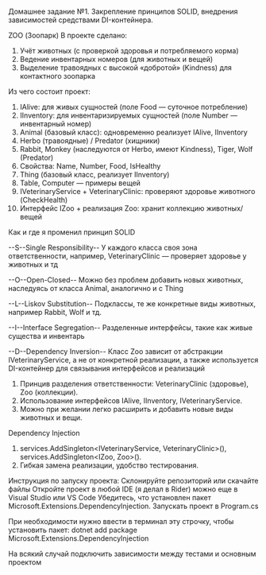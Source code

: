 Домашнее задание №1. Закрепление принципов SOLID, внедрения
зависимостей средствами DI-контейнера.

ZOO (Зоопарк)
В проекте сделано:

1) Учёт животных (с проверкой здоровья и потребляемого корма)
2) Ведение инвентарных номеров (для животных и вещей)
3) Выделение травоядных с высокой «добротой» (Kindness) для контактного зоопарка

Из чего состоит проект:
1) IAlive: для живых сущностей (поле Food — суточное потребление)
2) IInventory: для инвентаризируемых сущностей (поле Number — инвентарный номер)
3) Animal (базовый класс): одновременно реализует IAlive, IInventory
4) Herbo (травоядные) / Predator (хищники)
5) Rabbit, Monkey (наследуются от Herbo, имеют Kindness), Tiger, Wolf (Predator)
6) Свойства: Name, Number, Food, IsHealthy
7) Thing (базовый класс, реализует IInventory)
8) Table, Computer — примеры вещей
9) IVeterinaryService + VeterinaryClinic: проверяют здоровье животного (CheckHealth)
10) Интерфейс IZoo + реализация Zoo: хранит коллекцию животных/вещей



Как и где я променил принцип SOLID

--S--Single Responsibility-- У каждого класса своя зона ответственности, например, VeterinaryClinic — проверяет здоровье у животных и тд

--O--Open-Closed-- Можно без проблем добавить новых животных, наследуясь от класса Animal, аналогично и с Thing

--L--Liskov Substitution-- Подклассы, те же конкретные виды животных, например Rabbit, Wolf и тд.

--I--Interface Segregation-- Разделенные интерфейсы, такие как живые существа и инвентарь

--D--Dependency Inversion-- Класс Zoo зависит от абстракции IVeterinaryService, а не от конкретной реализации, а также используется DI-контейнер для связывания интерфейсов и реализаций


1) Принцив разделения ответственности: VeterinaryClinic (здоровье), Zoo (коллекции).
2) Использование интерфейсов IAlive, IInventory, IVeterinaryService.
3) Можно при желании легко расширить и добавить новые виды животных и вещи.

Dependency Injection
1) services.AddSingleton<IVeterinaryService, VeterinaryClinic>(), services.AddSingleton<IZoo, Zoo>().
2) Гибкая замена реализации, удобство тестирования.


Инструкция по запуску проекта:
Склонируйте репозиторий или скачайте файлы
Откройте проект в любой IDE (я делал в Rider) можно еще в Visual Studio или VS Code
Убедитесь, что установлен пакет Microsoft.Extensions.DependencyInjection.
Запускать проект в Program.cs

При необходимости нужно ввести в терминал эту строчку, чтобы установить пакет:   dotnet add package Microsoft.Extensions.DependencyInjection

На всякий случай подключить зависимости между тестами и основным проектом

